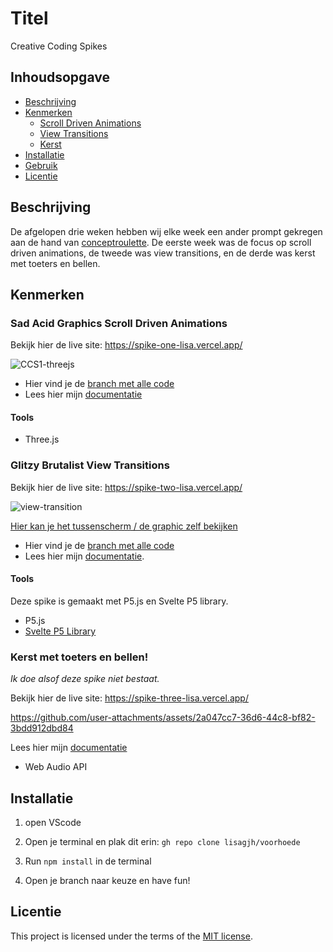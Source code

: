 # Titel

Creative Coding Spikes

## Inhoudsopgave

  * [Beschrijving](#beschrijving)
  * [Kenmerken](#kenmerken)
    * [Scroll Driven Animations](#sad-acid-graphics-scroll-driven-animations)
    * [View Transitions](#glitzy-brutalist-view-transitions)
    * [Kerst](#kerst-met-toeters-en-bellen)
  * [Installatie](#installatie)
  * [Gebruik](#gebruik)
  * [Licentie](#licentie)

## Beschrijving
De afgelopen drie weken hebben wij elke week een ander prompt gekregen aan de hand van [conceptroulette](https://conceptroulette.fdnd.nl/#). De eerste week was de focus op scroll driven animations, de tweede was view transitions, en de derde was kerst met toeters en bellen.

## Kenmerken

<!-- Bij Kenmerken staat welke technieken zijn gebruikt en hoe. Wat is de HTML structuur? Wat zijn de belangrijkste dingen in CSS? Wat is er met Javascript gedaan en hoe? Misschien heb je een framwork of library gebruikt? -->

### Sad Acid Graphics Scroll Driven Animations

Bekijk hier de live site: https://spike-one-lisa.vercel.app/

![CCS1-threejs](https://github.com/user-attachments/assets/f45f9f29-8a0b-498e-8cd3-01c6ae7ab863)

* Hier vind je de [branch met alle code](https://github.com/lisagjh/voorhoede/tree/spike/sad-acid-lisa)
* Lees hier mijn [documentatie](https://github.com/fdnd-agency/voorhoede/issues/116)

#### Tools

* Three.js

### Glitzy Brutalist View Transitions

Bekijk hier de live site: https://spike-two-lisa.vercel.app/

![view-transition](https://github.com/user-attachments/assets/ce403fdb-9456-4966-8933-9d1073bb4a05)

[Hier kan je het tussenscherm / de graphic zelf bekijken
]( https://spike-two-lisa.vercel.app/graphic)

* Hier vind je de [branch met alle code](https://github.com/lisagjh/voorhoede/tree/spike/view-transition-lisa)
* Lees hier mijn [documentatie](https://github.com/fdnd-agency/voorhoede/issues/142).

#### Tools

Deze spike is gemaakt met P5.js en Svelte P5 library.

* P5.js
* [Svelte P5 Library](https://github.com/gregory-chatelier/svelte-p5-quick-start)

### Kerst met toeters en bellen!

_Ik doe alsof deze spike niet bestaat._

Bekijk hier de live site: https://spike-three-lisa.vercel.app/

https://github.com/user-attachments/assets/2a047cc7-36d6-44c8-bf82-3bdd912dbd84


Lees hier mijn [documentatie](https://github.com/fdnd-agency/voorhoede/issues/152)

* Web Audio API

## Installatie

1. open VScode

2. Open je terminal en plak dit erin:
`gh repo clone lisagjh/voorhoede`

3. Run `npm install` in de terminal

4. Open je branch naar keuze en have fun!

## Licentie

This project is licensed under the terms of the [MIT license](./LICENSE).
